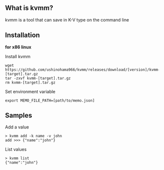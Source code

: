 ## What is kvmm?

kvmm is a tool that can save in K-V type on the command line

## Installation

**for x86 linux**

Install kvmm

```
wget https://github.com/ushinohama966/kvmm/releases/download/[version]/kvmm-[target].tar.gz
tar -zxvf kvmm-[target].tar.gz
rm kvmm-[target].tar.gz
```

Set environment variable

```
export MEMO_FILE_PATH=[path/to/memo.json]
```

## Samples

Add a value

```
> kvmm add -k name -v john
add >>> {"name":"john"}
```

List values

```
> kvmm list
{"name":"john"}
```
